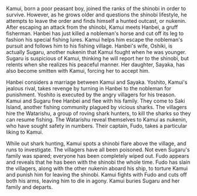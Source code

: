 Kamui, born a poor peasant boy, joined the ranks of the shinobi in order to survive. However, as he grows older and questions the shinobi lifestyle, he attempts to leave the order and finds himself a hunted outcast, or nukenin. After escaping an attack from the shinobi, Kamui meets Hanbei, a gruff fisherman. Hanbei has just killed a nobleman's horse and cut off its leg to fashion his special fishing lures. Kamui helps him escape the nobleman's pursuit and follows him to his fishing village. Hanbei's wife, Oshiki, is actually Sugaru, another nukenin that Kamui fought when he was younger. Sugaru is suspicious of Kamui, thinking he will report her to the shinobi, but relents when she realizes his peaceful manner. Her daughter, Sayaka, has also become smitten with Kamui, forcing her to accept him.

Hanbei considers a marriage between Kamui and Sayaka. Yoshito, Kamui's jealous rival, takes revenge by turning in Hanbei to the nobleman for punishment. Yoshito is executed by the angry villagers for his treason. Kamui and Sugaru free Hanbei and flee with his family. They come to Saki Island, another fishing community plagued by vicious sharks. The villagers hire the Watarishu, a group of roving shark hunters, to kill the sharks so they can resume fishing. The Watarishu reveal themselves to Kamui as nukenin, who have sought safety in numbers. Their captain, Fudo, takes a particular liking to Kamui.

While out shark hunting, Kamui spots a shinobi flare above the village, and runs to investigate. The villagers have all been poisoned. Not even Sugaru's family was spared; everyone has been completely wiped out. Fudo appears and reveals that he has been with the shinobi the whole time. Fudo has slain the villagers, along with the other nukenin aboard his ship, to torture Kamui and punish him for leaving the shinobi. Kamui fights with Fudo and cuts off both his arms, leaving him to die in agony. Kamui buries Sugaru and her family and departs.